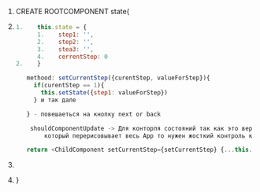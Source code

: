 1. CREATE ROOTCOMPONENT  state{
2.    ```js
      1.    this.state = {
            1.    step1: '',
            2.    step2: '',
            3.    stea3: '',
            4.    cerrentStep: 0
      2.    }

         methood: setCurrentStep({curentStep, valueForStep}){
           if(curentStep == 1){
             this.setState({step1: valueForStep})
           } и так дале

         } - повешаеться на кнопку next or back

          shouldComponentUpdate -> Для конторля состояний так как это верхний компонет
              который перерисовывает весь Арр то нужен жосткий контроль каждой перерисовки

         return <ChildComponent setCurrentStep={setCurrentStep} {...this.state} />
3.    ```
4. }